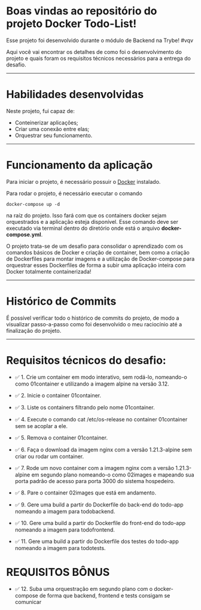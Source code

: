 # Boas vindas ao repositório do projeto <b>Docker Todo-List</b>!

Esse projeto foi desenvolvido durante o módulo de Backend na Trybe! #vqv 

Aqui você vai encontrar os detalhes de como foi o desenvolvimento do projeto e quais foram os requisitos técnicos necessários para a entrega do desafio.

---

# Habilidades desenvolvidas

Neste projeto, fui capaz de:

- Conteinerizar aplicações;
- Criar uma conexão entre elas;
- Orquestrar seu funcionamento.

---

# Funcionamento da aplicação

Para iniciar o projeto, é necessário possuir o [Docker](https://docs.docker.com/engine/install/ubuntu/) instalado.

Para rodar o projeto, é necessário executar o comando
```
docker-compose up -d
```
na raíz do projeto. Isso fará com que os containers docker sejam orquestrados e a aplicação esteja disponível. Esse comando deve ser executado via terminal dentro do diretório onde está o arquivo **docker-compose.yml**.

O projeto trata-se de um desafio para consolidar o aprendizado com os comandos básicos de Docker e criação de container, bem como a criação de Dockerfiles para montar imagens e a utilização de Docker-compose para orquestrar esses Dockerfiles de forma a subir uma aplicação inteira com Docker totalmente containerizada!

---

# Histórico de Commits

É possível verificar todo o histórico de commits do projeto, de modo a visualizar passo-a-passo como foi desenvolvido o meu raciocínio até a finalização do projeto.

---

# Requisitos técnicos do desafio:

- ✅ 1. Crie um container em modo interativo, sem rodá-lo, nomeando-o como 01container e utilizando a imagem alpine na versão 3.12.

- ✅ 2. Inicie o container 01container.

- ✅ 3. Liste os containers filtrando pelo nome 01container.

- ✅ 4. Execute o comando cat /etc/os-release no container 01container sem se acoplar a ele.

- ✅ 5. Remova o container 01container.

- ✅ 6. Faça o download da imagem nginx com a versão 1.21.3-alpine sem criar ou rodar um container.

- ✅ 7. Rode um novo container com a imagem nginx com a versão 1.21.3-alpine em segundo plano nomeando-o como 02images e mapeando sua porta padrão de acesso para porta 3000 do sistema hospedeiro.

- ✅ 8. Pare o container 02images que está em andamento.

- ✅ 9. Gere uma build a partir do Dockerfile do back-end do todo-app nomeando a imagem para todobackend.

- ✅ 10. Gere uma build a partir do Dockerfile do front-end do todo-app nomeando a imagem para todofrontend.

- ✅ 11. Gere uma build a partir do Dockerfile dos testes do todo-app nomeando a imagem para todotests.

# REQUISITOS BÔNUS

- ✅ 12. Suba uma orquestração em segundo plano com o docker-compose de forma que backend, frontend e tests consigam se comunicar